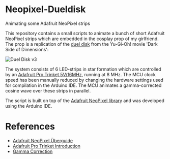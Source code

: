 # Neopixel-Dueldisk
Animating some Adafruit NeoPixel strips

This repository contains a small scripts to animate a bunch of short Adafruit NeoPixel strips which are embedded in the cosplay prop of my girlfriend. The prop is a replication of the [duel disk](http://yugioh.wikia.com/wiki/Duel_Disk#Duel_Disk_.28version_3.29) from the Yu-Gi-Oh! movie 'Dark Side of Dimensions':

![Duel Disk v3][disk]

The system consists of 6 LED-strips in star formation which are controlled by an [Adafruit Pro Trinket 5V/16MHz][trinketpro], running at 8 MHz.
The MCU clock speed has been manually reduced by changing the hardware settings used for compilation in the Arduino IDE. 
The MCU animates a gamma-corrected cosine wave over these strips in parallel.

The script is built on top of the [Adafruit NeoPixel library](https://github.com/adafruit/Adafruit_NeoPixel) and was developed using the Arduino IDE.

# References
- [Adafruit NeoPixel Überguide](https://learn.adafruit.com/adafruit-neopixel-uberguide/neopixel-strips)
- [Adafruit Pro Trinket Introduction][trinketpro]
- [Gamma Correction](https://learn.adafruit.com/led-tricks-gamma-correction/the-issue)

[disk]: https://vignette.wikia.nocookie.net/yugioh/images/0/07/The_Lustrous_Kit.jpg/revision/latest/scale-to-width-down/200?cb=20171110155033 "Duel Disk v3"
[trinketpro]: https://learn.adafruit.com/introducing-pro-trinket?view=all
